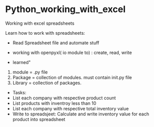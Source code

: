 # Python_working_with_excel

Working with excel spreadsheets

Learn how to work with spreadsheets:

- Read Spreadsheet file and automate stuff

- working with openpyxl( io module to) : create, read, write


- learned"
 1. module = .py file
 2. Package = collection of modules. must contain init.py file
 3. Library = collection of packages.

- Tasks:
 - List each company with respective product count
 - List products with inventroy less than 10
 - List each company with respective total inventory value
 - Write to spreadsjeet: Calculate and write inventory value for each product into spreadsheet


